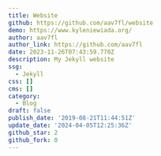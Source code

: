 ```yaml
---
title: Website
github: https://github.com/aav7fl/website
demo: https://www.kyleniewiada.org/
author: aav7fl
author_link: https://github.com/aav7fl
date: 2023-11-26T07:43:59.770Z
description: My Jekyll website
ssg:
  - Jekyll
css: []
cms: []
category:
  - Blog
draft: false
publish_date: '2019-08-21T11:44:51Z'
update_date: '2024-04-05T12:25:36Z'
github_star: 2
github_fork: 0
---
```

